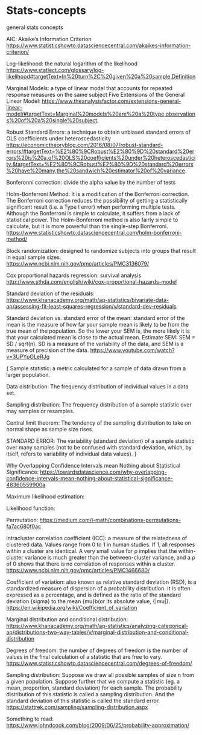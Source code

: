 # Stats-concepts
general stats concepts

AIC: Akaike’s Information Criterion
https://www.statisticshowto.datasciencecentral.com/akaikes-information-criterion/

Log-likelihood: the natural logarithm of the likelihood
https://www.statlect.com/glossary/log-likelihood#targetText=In%20turn%2C%20given%20a%20sample,Definition

Marginal Models: a type of linear model that accounts for repeated response measures on the same subject
Five Extensions of the General Linear Model: https://www.theanalysisfactor.com/extensions-general-linear-model/#targetText=Marginal%20models%20are%20a%20type,observations%20of%20a%20single%20subject.

Robust Standard Errors: a technique to obtain unbiased standard errors of OLS coefficients under heteroscedasticity
https://economictheoryblog.com/2016/08/07/robust-standard-errors/#targetText=%E2%80%9CRobust%E2%80%9D%20standard%20errors%20is%20a,of%20OLS%20coefficients%20under%20heteroscedasticity.&targetText=%E2%80%9CRobust%E2%80%9D%20standard%20errors%20have%20many,the%20sandwich%20estimator%20of%20variance.

Bonferonni correction: divide the alpha value by the number of tests

Holm-Bonferroni Method: It is a modification of the Bonferroni correction. The Bonferroni correction reduces the possibility of 
getting a statistically significant result (i.e. a Type I error) when performing multiple tests. Although the Bonferroni is 
simple to calculate, it suffers from a lack of statistical power. The Holm-Bonferroni method is also fairly simple to 
calculate, but it is more powerful than the single-step Bonferroni. https://www.statisticshowto.datasciencecentral.com/holm-bonferroni-method/

Block randomization: designed to randomize subjects into groups that result in equal sample sizes. https://www.ncbi.nlm.nih.gov/pmc/articles/PMC3136079/

Cox proportional hazards regression: survival analysis http://www.sthda.com/english/wiki/cox-proportional-hazards-model

Standard deviation of the residuals: https://www.khanacademy.org/math/ap-statistics/bivariate-data-ap/assessing-fit-least-squares-regression/v/standard-dev-residuals

Standard deviation vs. standard error of the mean: standard error of the mean is the measure of how far your sample mean is likely to be from the true mean of the population. So the lower your SEM is, the more likely it is that your calculated mean is close to the actual mean. Estimate SEM: SEM = SD / sqrt(n).
SD is a measure of the variability of the data, and SEM is a measure of precision of the data.
https://www.youtube.com/watch?v=3UPYpOLeRJg

{
Sample statistic: a metric calculated for a sample of data drawn from a larger population.

Data distribution: The frequency distribution of individual values in a data set.

Sampling distribution: The frequency distribution of a sample statistic over may samples or resamples.

Central limit theorem: The tendency of the sampling distribution to take on normal shape as sample size rises.

STANDARD ERROR: The variability (standard deviation) of a sample statistic over many samples (not to be confused with standard deviation, which, by itself, refers to variability of individual data values).
}

Why Overlapping Confidence Intervals mean Nothing about Statistical Significance:
https://towardsdatascience.com/why-overlapping-confidence-intervals-mean-nothing-about-statistical-significance-48360559900a

Maximum likelihood estimation: 

Likelihood function: 

Permutation: https://medium.com/i-math/combinations-permutations-fa7ac680f0ac

intracluster correlation coefficient (ICC): a measure of the relatedness of clustered data. Values range from 0 to 1 in human studies. If 1, all responses within a cluster are identical. A very small value for ρ implies that the within-cluster variance is much greater than the between-cluster variance, and a ρ of 0 shows that there is no correlation of responses within a cluster. 
https://www.ncbi.nlm.nih.gov/pmc/articles/PMC1466680/

Coefficient of variation: also known as relative standard deviation (RSD), is a standardized measure of dispersion of a probability distribution. It is often expressed as a percentage, and is defined as the ratio of the standard deviation {sigma} to the mean {mu}b(or its absolute value, {|mu|}.
https://en.wikipedia.org/wiki/Coefficient_of_variation

Marginal distribution and conditional distribution: https://www.khanacademy.org/math/ap-statistics/analyzing-categorical-ap/distributions-two-way-tables/v/marginal-distribution-and-conditional-distribution

Degrees of freedom: the number of degrees of freedom is the number of values in the final calculation of a statistic that are free to vary.
https://www.statisticshowto.datasciencecentral.com/degrees-of-freedom/

Sampling distribution: Suppose we draw all possible samples of size n from a given population. Suppose further that we compute a statistic (eg. a mean, proportion, standard deviation) for each sample. The probability distribution of this statistic is called a sampling distribution. And the standard deviation of this statistic is called the standard error.
https://stattrek.com/sampling/sampling-distribution.aspx


Something to read: https://www.johndcook.com/blog/2009/06/25/probability-approximation/
